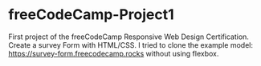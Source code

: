 # freeCodeCamp-Project1
First project of the freeCodeCamp Responsive Web Design Certification. Create a survey Form with HTML/CSS. 
I tried to clone the example model: https://survey-form.freecodecamp.rocks without using flexbox.
